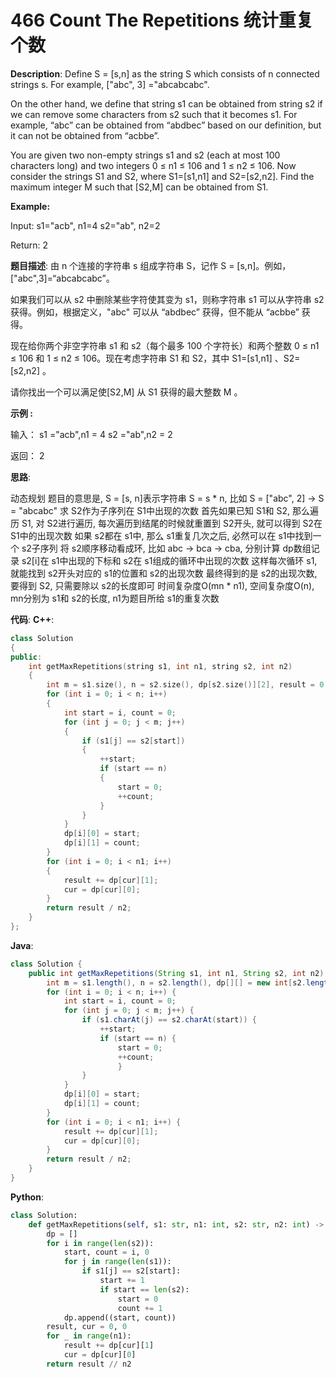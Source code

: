 # 466 Count The Repetitions 统计重复个数

__Description__:
Define S = [s,n] as the string S which consists of n connected strings s. For example, ["abc", 3] ="abcabcabc".

On the other hand, we define that string s1 can be obtained from string s2 if we can remove some characters from s2 such that it becomes s1. For example, “abc” can be obtained from “abdbec” based on our definition, but it can not be obtained from “acbbe”.

You are given two non-empty strings s1 and s2 (each at most 100 characters long) and two integers 0 ≤ n1 ≤ 106 and 1 ≤ n2 ≤ 106. Now consider the strings S1 and S2, where S1=[s1,n1] and S2=[s2,n2]. Find the maximum integer M such that [S2,M] can be obtained from S1.

__Example:__

Input:
s1="acb", n1=4
s2="ab", n2=2

Return:
2

__题目描述__:
由 n 个连接的字符串 s 组成字符串 S，记作 S = [s,n]。例如，["abc",3]=“abcabcabc”。

如果我们可以从 s2 中删除某些字符使其变为 s1，则称字符串 s1 可以从字符串 s2 获得。例如，根据定义，"abc" 可以从 “abdbec” 获得，但不能从 “acbbe” 获得。

现在给你两个非空字符串 s1 和 s2（每个最多 100 个字符长）和两个整数 0 ≤ n1 ≤ 106 和 1 ≤ n2 ≤ 106。现在考虑字符串 S1 和 S2，其中 S1=[s1,n1] 、S2=[s2,n2] 。

请你找出一个可以满足使[S2,M] 从 S1 获得的最大整数 M 。

__示例 :__

输入：
s1 ="acb",n1 = 4
s2 ="ab",n2 = 2

返回：
2

__思路__:

动态规划
题目的意思是, S = [s, n]表示字符串 S = s \* n, 比如 S = ["abc", 2] -> S = "abcabc"
求 S2作为子序列在 S1中出现的次数
首先如果已知 S1和 S2, 那么遍历 S1, 对 S2进行遍历, 每次遍历到结尾的时候就重置到 S2开头, 就可以得到 S2在 S1中的出现次数
如果 s2都在 s1中, 那么 s1重复几次之后, 必然可以在 s1中找到一个 s2子序列
将 s2顺序移动看成环, 比如 abc -> bca -> cba, 分别计算
dp数组记录 s2[i]在 s1中出现的下标和 s2在 s1组成的循环中出现的次数
这样每次循环 s1, 就能找到 s2开头对应的 s1的位置和 s2的出现次数
最终得到的是 s2的出现次数, 要得到 S2, 只需要除以 s2的长度即可
时间复杂度O(mn * n1), 空间复杂度O(n), mn分别为 s1和 s2的长度, n1为题目所给 s1的重复次数

__代码__:
__C++__:

```C++
class Solution 
{
public:
    int getMaxRepetitions(string s1, int n1, string s2, int n2) 
    {
        int m = s1.size(), n = s2.size(), dp[s2.size()][2], result = 0, cur = 0;
        for (int i = 0; i < n; i++) 
        {
            int start = i, count = 0;
            for (int j = 0; j < m; j++) 
            {
                if (s1[j] == s2[start]) 
                {
                    ++start;
                    if (start == n) 
                    {
                        start = 0;
                        ++count;
                    }
                }
            }
            dp[i][0] = start;
            dp[i][1] = count;
        }
        for (int i = 0; i < n1; i++) 
        {
            result += dp[cur][1];
            cur = dp[cur][0];
        }
        return result / n2;
    }
};
```

__Java__:

```Java
class Solution {
    public int getMaxRepetitions(String s1, int n1, String s2, int n2) {
        int m = s1.length(), n = s2.length(), dp[][] = new int[s2.length()][2], result = 0, cur = 0;
        for (int i = 0; i < n; i++) {
            int start = i, count = 0;
            for (int j = 0; j < m; j++) {
                if (s1.charAt(j) == s2.charAt(start)) {
                    ++start;
                    if (start == n) {
                        start = 0;
                        ++count;
                        }
                }
            }
            dp[i][0] = start;
            dp[i][1] = count;
        }
        for (int i = 0; i < n1; i++) {
            result += dp[cur][1];
            cur = dp[cur][0];
        }
        return result / n2;
    }
}
```

__Python__:

```Python
class Solution:
    def getMaxRepetitions(self, s1: str, n1: int, s2: str, n2: int) -> int:
        dp = []
        for i in range(len(s2)):
            start, count = i, 0
            for j in range(len(s1)):
                if s1[j] == s2[start]:
                    start += 1
                    if start == len(s2):
                        start = 0
                        count += 1
            dp.append((start, count))
        result, cur = 0, 0
        for _ in range(n1):
            result += dp[cur][1]
            cur = dp[cur][0]
        return result // n2
```
